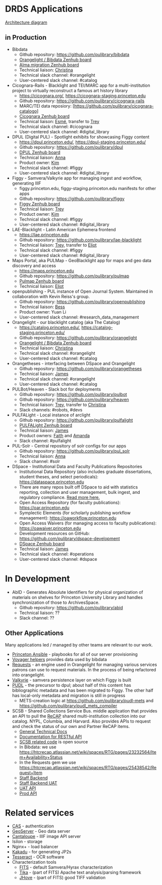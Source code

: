 # DRDS Applications

[Architecture diagram](https://docs.google.com/drawings/d/1qqHoceL4nahv8wmhK_QltL8f1StdBJ5GYFpIa6JQ3PA/edit)

## in Production

* Bibdata
  * Github repository: https://github.com/pulibrary/bibdata
  * [Orangelight / Bibdata Zenhub board](https://app.zenhub.com/workspaces/orangelightbibdatarequests-571691cab409d8d821b873be/board?repos=21954918)
  * [Alma migration Zenhub board](https://app.zenhub.com/workspaces/alma-5eaaccbebbdc9416d23ddea1/board?repos=70531088,21954918,29558978,47136789,261477239)
  * Technical liaison: [Christina](https://github.com/christinach)
  * Technical slack channel: #orangelight
  * User-centered slack channel: #catalog
* Cicognara-Rails - Blacklight and TEI/MARC app for a multi-institution project to virtually reconstruct a famous art history library
  * https://cicognara.org/, https://cicognara-staging.princeton.edu
  * Github repository: https://github.com/pulibrary/cicognara-rails
  * MARC/TEI data reposiory: [https://github.com/pulibrary/cicognara-catalogo]
  * [Cicognara Zenhub board](https://app.zenhub.com/workspaces/cicognara-5cf11cb3689f9c7a4ead9571/board?repos=57136753)
  * Technical liaison: [Esmé](https://github.com/escowles), transfer to [Trey](https://github.com/tpendragon)
  * Technical slack channel: #cicognara
  * User-centered slack channel: #digital_library
* DPUL (Digital PUL) - Spotlight exhibits for showcasing Figgy content
  * https://dpul.princeton.edu/, https://dpul-staging.princeton.edu/
  * Github repository: https://github.com/pulibrary/dpul
  * [DPUL Zenhub board](https://app.zenhub.com/workspaces/dpul-5cc9dbb2262a972347170639/board?repos=49439415&showEstimates=false&showReleases=false)
  * Technical liaison: [Anna](https://github.com/hackmastera)
  * Product owner: [Kim](https://github.com/kelea99)
  * Technical slack channel: #figgy
  * User-centered slack channel: #digital_library
* Figgy - Samvera/Valkyrie app for managing ingest and workflow, generating IIIF
  * figgy.princeton.edu, figgy-staging.princeton.edu
  manifests for other apps
  * Github repository: https://github.com/pulibrary/figgy
  * [Figgy Zenhub board](https://app.zenhub.com/workspaces/figgystudio-5c06d2e24b5806bc2bfa890b/board)
  * Technical liaison: [Trey](https://github.com/tpendragon)
  * Product owner: [Kim](https://github.com/kelea99)
  * Technical slack channel: #figgy
  * User-centered slack channel: #digital_library
* LAE-Blacklight - Latin American Ephemera frontend
  * https://lae.princeton.edu
  * Github repository: https://github.com/pulibrary/lae-blacklight
  * Technical liaison: [Trey](https://github.com/tpendragon), transfer to [Eliot](https://github.com/eliotjordan)
  * Technical slack channel: #figgy
  * User-centered slack channel: #digital_library
* Maps Portal, aka PULMap - GeoBlacklight app for maps and geo data discovery and access
  * https://maps.princeton.edu
  * Github repository: https://github.com/pulibrary/pulmap
  * [Pulmap Zenhub board](https://app.zenhub.com/workspaces/pulmap-5cf5538c08e7e9307cd79c45/board?repos=26446857)
  * Technical liaison: [Eliot](https://github.com/eliotjordan)
* openpublishing - PUL instance of Open Journal System. Maintained in collaboration with Kevin Reiss's group.
  * Github repository: https://github.com/pulibrary/openpublishing
  * Technical liaison: [Bess](https://github.com/bess)
  * Product owner: Yuan Li
  * User-centered slack channel: #research_data_management
* Orangelight - our blacklight catalog (aka The Catalog)
  * https://catalog.princeton.edu/, https://catalog-staging.princeton.edu/
  * Github repository: https://github.com/pulibrary/orangelight
  * [Orangelight / Bibdata Zenhub board](https://app.zenhub.com/workspaces/orangelightbibdatarequests-571691cab409d8d821b873be/board?repos=21954918)
  * Technical liaison: [Christina](https://github.com/christinach)
  * Technical slack channel: #orangelight
  * User-centered slack channel: #catalog
* Orangetheses - interfacing between DSpace and Orangelight
  * Github repository: https://github.com/pulibrary/orangetheses
  * Technical liaison: [James](https://github.com/jrgriffiniii)
  * Technical slack channel: #orangelight
  * User-centered slack channel: #catalog
* PULBot/Heaven - Slack bot for deployments
  * Github repository: https://github.com/pulibrary/pulbot
  * Github repository: https://github.com/pulibrary/heaven
  * Technical liaison: [Trey](https://github.com/tpendragon), transfer to [Christina](https://github.com/christinach)
  * Slack channels: #robots, #devs
* PULFALight - Local instance of arclight
  * Github repository: https://github.com/pulibrary/pulfalight
  * [PULFALight Zenhub board](https://app.zenhub.com/workspaces/pulfalight-5da4b7d9f037f100019dba23/board?repos=157741631)
  * Technical liaison: [James](https://github.com/jrgriffiniii)
  * Product owners: [Faith](https://github.com/faithc) and [Amanda](https://github.com/apferrar)
  * Slack channel: #pulfalight
* PUL-Solr - Central repository of solr configs for our apps
  * Github repository: https://github.com/pulibrary/pul_solr
  * Technical liaison: [Anna](https://github.com/hackmastera)
  * Slack channel: #solr
* DSpace - Institutional Data and Faculty Publications Repositories
  * Institutional Data Repository (also includes graduate dissertations, student theses, and select periodicals): https://dataspace.princeton.edu
  * There are many repos built off DSpace to aid with statistics reporting, collection and user management, bulk ingest, and regulatory compliance. [Read more here.](https://dspace-development.readthedocs.io/en/latest/index.html)
  * Open Access Repository (for faculty publications): https://oar.princeton.edu
  * Symplectic Elements (for scholarly publishing workflow management): https://oaworkflow.princeton.edu
  * Open Access Waivers (for managing access to faculty publications): https://oawaiver.princeton.edu
  * Development resources on GitHub: https://github.com/pulibrary/dspace-development
  * [DSpace Zenhub board](https://github.com/pulibrary/dspace-development#workspaces/dspace-5eab07f305a942a2a8b38790/board?repos=189245556,260288351,267383329)
  * Technical liaison: [James](https://github.com/jrgriffiniii)
  * Technical slack channel: #operations
  * User-centered slack channel: #dspace

# In Development

* AbID - Generates Absolute Identifiers for physical organization of materials on shelves for Princeton University Library and handles synchronization of those to ArchivesSpace.
  * Github repository: https://github.com/pulibrary/abid
  * Technical liaison: ??
  * Slack channel: ??



## Other Applications

Many applications led / managed by other teams are relevant to our work.

* [Princeton Ansible](https://github.com/pulibrary/princeton_ansible) -
  playbooks for all of our server provisioning
* [Voyager helpers](https://github.com/pulibrary/voyager_helpers) provides data used by bibdata
* [Requests](https://github.com/pulibrary/requests) - an engine used in Orangelight for managing various services patrons can use to request materials. In the process of being refactored into orangelight.
* [Valkyrie](https://github.com/samvera-labs/valkyrie) - samvera persistence
  layer on which Figgy is built
* [PUDL](http://pudl.princeton.edu/) - the precursor to dpul; about half of
  this content has bibliographic metadata and has been migrated to Figgy. The other half has
  local-only metadata and migration is still in progress
    * METS-creation logic at https://github.com/pulibrary/pudl-mets and
  https://github.com/pulibrary/pudl_mets_compiler
* SCSB - Shared Collections Service Bus. middle application that provides an API to pull the [ReCAP](https://recap.princeton.edu/) shared multi-institution collection into our catalog. NYPL, Columbia, and Harvard. Also provides APIs to request and check the status of our own and Partner ReCAP items.
  * [General Technical Docs](https://htcrecap.atlassian.net/wiki/spaces/RTG/pages/2129960/Technical+Documentation)
  * [Documentation for RESTful API](https://htcrecap.atlassian.net/wiki/spaces/RTG/pages/2129950/RESTful+Services)
  * [SCSB related code](https://github.com/ResearchCollectionsAndPreservation ) is open source
  * In Bibdata: we use https://htcrecap.atlassian.net/wiki/spaces/RTG/pages/23232564/Item+Availability+Status
  * In the Requests gem we use https://htcrecap.atlassian.net/wiki/spaces/RTG/pages/25438542/Request+Item
  * [Staff Backend](https://scsb.recaplib.org/)
  * [Staff Backend UAT](https://uat-recap.htcinc.com/)
  * [UAT API](https://uat-recap.htcinc.com:9093/swagger-ui.html#/)
  * [Prod API](https://scsb.recaplib.org:9093/swagger-ui.html#/)

# Related services
* [CAS](https://www.princeton.edu/cas) - authentication
* [GeoServer](http://geoserver.org/) - Geo data server
* [Cantaloupe](https://github.com/medusa-project/cantaloupe) - IIIF image API server
* Isilon - storage
* Nginx+ - load balancer
* [Kakadu](http://kakadusoftware.com/downloads/) - for generating JP2s
* [Tesseract](https://github.com/tesseract-ocr/tesseract) - OCR software
* Characterization tools
  * [FITS](https://projects.iq.harvard.edu/fits) - default Samvera/Hyrax characterization
  * [Tika](https://tika.apache.org/) - (part of FITS) Apache text analysis/parsing framework
  * [JHove](https://github.com/openpreserve/jhove) - (part of FITS) good TIFF validation
